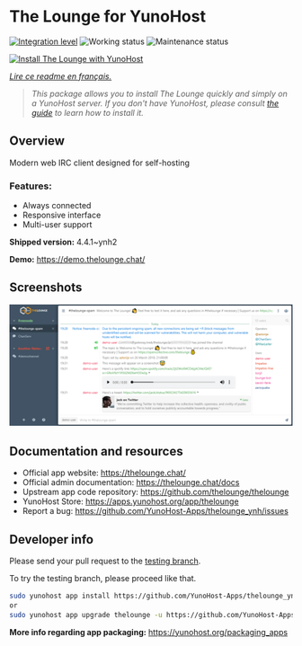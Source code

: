 <!--
N.B.: This README was automatically generated by https://github.com/YunoHost/apps/tree/master/tools/README-generator
It shall NOT be edited by hand.
-->

# The Lounge for YunoHost

[![Integration level](https://dash.yunohost.org/integration/thelounge.svg)](https://dash.yunohost.org/appci/app/thelounge) ![Working status](https://ci-apps.yunohost.org/ci/badges/thelounge.status.svg) ![Maintenance status](https://ci-apps.yunohost.org/ci/badges/thelounge.maintain.svg)

[![Install The Lounge with YunoHost](https://install-app.yunohost.org/install-with-yunohost.svg)](https://install-app.yunohost.org/?app=thelounge)

*[Lire ce readme en français.](./README_fr.md)*

> *This package allows you to install The Lounge quickly and simply on a YunoHost server.
If you don't have YunoHost, please consult [the guide](https://yunohost.org/#/install) to learn how to install it.*

## Overview

Modern web IRC client designed for self-hosting 

### Features:

- Always connected
- Responsive interface
- Multi-user support

**Shipped version:** 4.4.1~ynh2

**Demo:** https://demo.thelounge.chat/

## Screenshots

![Screenshot of The Lounge](./doc/screenshots/thelounge-screenshot.png)

## Documentation and resources

* Official app website: <https://thelounge.chat/>
* Official admin documentation: <https://thelounge.chat/docs>
* Upstream app code repository: <https://github.com/thelounge/thelounge>
* YunoHost Store: <https://apps.yunohost.org/app/thelounge>
* Report a bug: <https://github.com/YunoHost-Apps/thelounge_ynh/issues>

## Developer info

Please send your pull request to the [testing branch](https://github.com/YunoHost-Apps/thelounge_ynh/tree/testing).

To try the testing branch, please proceed like that.

``` bash
sudo yunohost app install https://github.com/YunoHost-Apps/thelounge_ynh/tree/testing --debug
or
sudo yunohost app upgrade thelounge -u https://github.com/YunoHost-Apps/thelounge_ynh/tree/testing --debug
```

**More info regarding app packaging:** <https://yunohost.org/packaging_apps>
